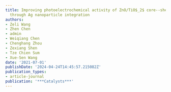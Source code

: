 ```yaml
---
title: Improving photoelectrochemical activity of ZnO/TiO$_2$ core--shell nanostructure
  through Ag nanoparticle integration
authors:
- Zeli Wang
- Zhen Chen
- admin
- Weiqiang Chen
- Chenghang Zhou
- Zexiang Shen
- Tze Chien Sum
- Xue-Sen Wang
date: '2021-07-01'
publishDate: '2024-04-24T14:45:57.215082Z'
publication_types:
- article-journal
publication: '***Catalysts***'
---
```

